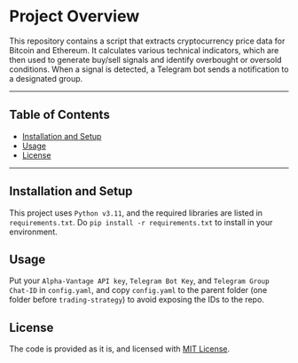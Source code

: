 # Project Overview

This repository contains a script that extracts cryptocurrency price data for Bitcoin and Ethereum. It calculates various technical indicators, which are then used to generate buy/sell signals and identify overbought or oversold conditions. When a signal is detected, a Telegram bot sends a notification to a designated group.

---

## Table of Contents
- [Installation and Setup](#installation-and-setup)
- [Usage](#usage)
- [License](#license)

---

## Installation and Setup

This project uses `Python v3.11`, and the required libraries are listed in `requirements.txt`. Do `pip install -r requirements.txt` to install in your environment.

## Usage

Put your `Alpha-Vantage API key`, `Telegram Bot Key`, and `Telegram Group Chat-ID` in `config.yaml`, and copy `config.yaml` to the parent folder (one folder before `trading-strategy`) to avoid exposing the IDs to the repo.

## License

The code is provided as it is, and licensed with [MIT License](https://opensource.org/license/mit).